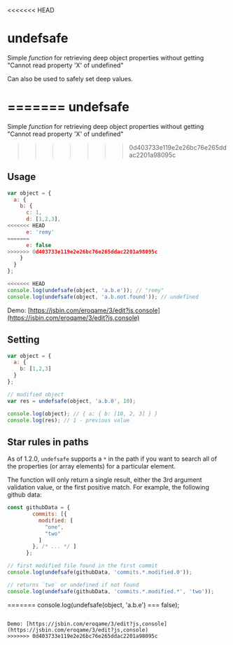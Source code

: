 <<<<<<< HEAD
# undefsafe

Simple *function* for retrieving deep object properties without getting "Cannot read property 'X' of undefined"

Can also be used to safely set deep values.

=======
undefsafe
=========

Simple *function* for retrieving deep object properties without getting "Cannot read property 'X' of undefined"

>>>>>>> 0d403733e119e2e26bc76e265ddac2201a98095c
## Usage

```js
var object = {
  a: {
    b: {
      c: 1,
      d: [1,2,3],
<<<<<<< HEAD
      e: 'remy'
=======
      e: false
>>>>>>> 0d403733e119e2e26bc76e265ddac2201a98095c
    }
  }
};

<<<<<<< HEAD
console.log(undefsafe(object, 'a.b.e')); // "remy"
console.log(undefsafe(object, 'a.b.not.found')); // undefined
```

Demo: [https://jsbin.com/eroqame/3/edit?js,console](https://jsbin.com/eroqame/3/edit?js,console)

## Setting

```js
var object = {
  a: {
    b: [1,2,3]
  }
};

// modified object
var res = undefsafe(object, 'a.b.0', 10);

console.log(object); // { a: { b: [10, 2, 3] } }
console.log(res); // 1 - previous value
```

## Star rules in paths

As of 1.2.0, `undefsafe` supports a `*` in the path if you want to search all of the properties (or array elements) for a particular element.

The function will only return a single result, either the 3rd argument validation value, or the first positive match. For example, the following github data:

```js
const githubData = {
        commits: [{
          modified: [
            "one",
            "two"
          ]
        }, /* ... */ ]
      };

// first modified file found in the first commit
console.log(undefsafe(githubData, 'commits.*.modified.0'));

// returns `two` or undefined if not found
console.log(undefsafe(githubData, 'commits.*.modified.*', 'two'));
```
=======
console.log(undefsafe(object, 'a.b.e') === false);
```

Demo: [https://jsbin.com/eroqame/3/edit?js,console](https://jsbin.com/eroqame/3/edit?js,console)
>>>>>>> 0d403733e119e2e26bc76e265ddac2201a98095c
